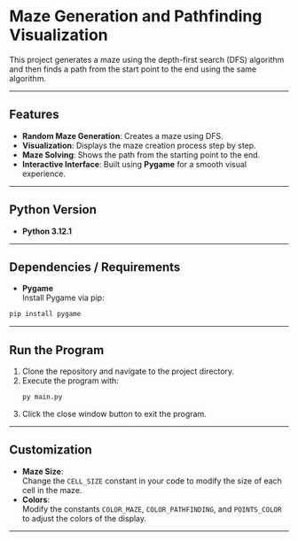# Maze Generation and Pathfinding Visualization

This project generates a maze using the depth-first search (DFS) algorithm and then finds a path from the start point to the end using the same algorithm.

---

## Features
- **Random Maze Generation**: Creates a maze using DFS.
- **Visualization**: Displays the maze creation process step by step.
- **Maze Solving**: Shows the path from the starting point to the end.
- **Interactive Interface**: Built using **Pygame** for a smooth visual experience.

---

## Python Version
- **Python 3.12.1**

---

## Dependencies / Requirements
- **Pygame**  
Install Pygame via pip:
```bash
pip install pygame
```
---

## Run the Program
1. Clone the repository and navigate to the project directory.
2. Execute the program with:
   ```bash
   py main.py
   ```
3. Click the close window button to exit the program.

---

## Customization
- **Maze Size**:  
  Change the `CELL_SIZE` constant in your code to modify the size of each cell in the maze.
- **Colors**:  
  Modify the constants `COLOR_MAZE`, `COLOR_PATHFINDING`, and `POINTS_COLOR` to adjust the colors of the display.

---
